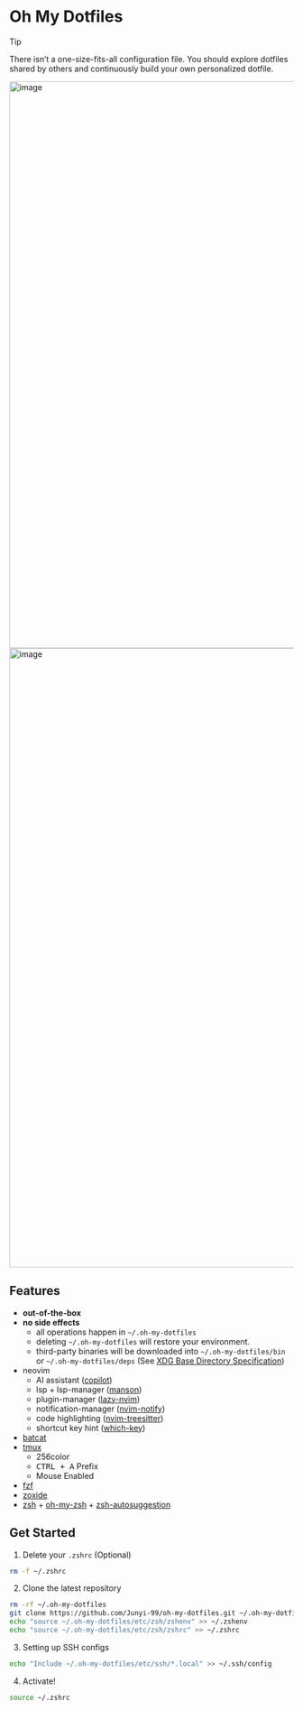 # Oh My Dotfiles

> [!TIP]
> There isn’t a one-size-fits-all configuration file. You should explore dotfiles shared by others and continuously build your own personalized dotfile.

<img width="1005" alt="image" src="https://github.com/user-attachments/assets/36147a29-6c22-40e1-85b4-875cfa773b63">

<img width="1098" alt="image" src="https://github.com/user-attachments/assets/30b98735-9bf8-475d-acff-6f7716a3c16f">

## Features
- **out-of-the-box**
- **no side effects**
  - all operations happen in `~/.oh-my-dotfiles`
  - deleting `~/.oh-my-dotfiles` will restore your environment.
  - third-party binaries will be downloaded into `~/.oh-my-dotfiles/bin` or `~/.oh-my-dotfiles/deps` (See [XDG Base Directory Specification](https://specifications.freedesktop.org/basedir-spec/latest/index.html))
- neovim
  - AI assistant ([copilot](https://github.com/github/copilot.vim))
  - lsp + lsp-manager ([manson](https://github.com/williamboman/mason.nvim))
  - plugin-manager ([lazy-nvim](https://github.com/folke/lazy.nvim))
  - notification-manager ([nvim-notify](https://github.com/rcarriga/nvim-notify))
  - code highlighting ([nvim-treesitter](https://github.com/nvim-treesitter/nvim-treesitter))
  - shortcut key hint ([which-key](https://github.com/folke/which-key.nvim))
- [batcat](https://github.com/sharkdp/bat)
- [tmux](https://github.com/tmux/tmux)
  - 256color
  - <kbd>CTRL + A</kbd> Prefix
  - Mouse Enabled
- [fzf](https://github.com/junegunn/fzf)
- [zoxide](https://github.com/ajeetdsouza/zoxide)
- [zsh](https://www.zsh.org/) + [oh-my-zsh](https://github.com/ohmyzsh/ohmyzsh) + [zsh-autosuggestion](https://github.com/zsh-users/zsh-autosuggestions)

## Get Started

1. Delete your `.zshrc` (Optional)
```sh
rm -f ~/.zshrc
```

2. Clone the latest repository
```sh
rm -rf ~/.oh-my-dotfiles
git clone https://github.com/Junyi-99/oh-my-dotfiles.git ~/.oh-my-dotfiles
echo "source ~/.oh-my-dotfiles/etc/zsh/zshenv" >> ~/.zshenv
echo "source ~/.oh-my-dotfiles/etc/zsh/zshrc" >> ~/.zshrc
```

3. Setting up SSH configs
```sh
echo "Include ~/.oh-my-dotfiles/etc/ssh/*.local" >> ~/.ssh/config
```

4. Activate!
```sh
source ~/.zshrc
```

